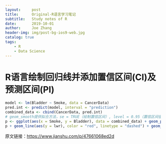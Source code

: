 ```yaml
---
layout:     post
title:      Original-R语言学习笔记
subtitle:   Study notes of R
date:       2019-10-01
author:     Joe Zhang
header-img: img/post-bg-ios9-web.jpg
catalog: true
tags:
    - R
    - Data Science
---
```


# R语言绘制回归线并添加置信区间(CI)及预测区间(PI)

```r
model <- lm(Bladder ~ Smoke, data = CancerData)
pred.int <- predict(model, interval = "prediction")
combined_data <- cbind(CancerData, pred.int)
# geom_smooth提供拟合方法，se = TRUE（绘制置信区间）, level = 0.95（置信区间值）
p <- ggplot(aes(x = Smoke, y = Bladder), data = combined_data) + geom_point() + geom_smooth(method = 'lm')   
p + geom_line(aes(y = lwr), color = "red", linetype = "dashed") + geom_line(aes(y = upr), color = "red", linetype = "dashed")
```
原文链接：https://www.jianshu.com/p/47661068ed2d
